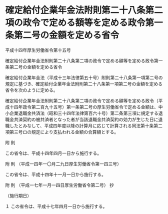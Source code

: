 # 確定給付企業年金法附則第二十八条第二項の政令で定める額等を定める政令第一条第二号の金額を定める省令

平成十四年厚生労働省令第十五号

確定給付企業年金法附則第二十八条第二項の政令で定める額等を定める政令第一条第二号の金額を定める省令

確定給付企業年金法（平成十三年法律第五十号）附則第二十八条第一項第二号の規定に基づき、確定給付企業年金法附則第二十八条第一項第二号の金額を定める省令を次のように定める。

確定給付企業年金法附則第二十八条第二項の政令で定める額等を定める政令（平成十四年政令第二百九十五号）第一条第二号の厚生労働省令で定める金額は、中小企業退職金共済法（昭和三十四年法律第百六十号）第二条第三項に規定する退職金共済契約の被共済者となった者が当該退職金共済契約の効力が生じた日に退職したとみなして、平成四年度以降の計算月に応じて計算される同法第十条第二項第三号ロの規定により支払われる金額の合算額とする。

附 則

この省令は、平成十四年四月一日から施行する。

附 則 （平成一四年一〇月二九日厚生労働省令第一四三号）

この省令は、平成十四年十一月一日から施行する。

附 則 （平成一七年一月一四日厚生労働省令第二号） 抄

（施行期日）

１ この省令は、平成十七年四月一日から施行する。
